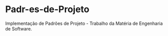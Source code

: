 # Padr-es-de-Projeto
Implementação de Padrões de Projeto - Trabalho da Matéria de Engenharia de Software.
